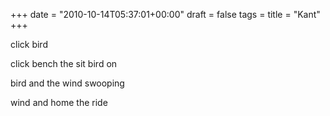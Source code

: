 +++
date = "2010-10-14T05:37:01+00:00"
draft = false
tags = 
title = "Kant"
+++
<p>click bird</p>&#13;
<p>click bench the sit bird on</p>&#13;
<p>bird and the wind swooping</p>&#13;
<p>wind and home the ride</p> 